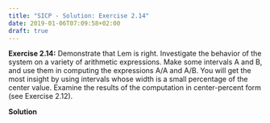 ```yaml
---
title: "SICP - Solution: Exercise 2.14"
date: 2019-01-06T07:09:58+02:00
draft: true
---
```


**Exercise 2.14:** Demonstrate that Lem is right. Investigate the behavior of the system on a variety of arithmetic expressions. Make some intervals A and B, and use them in computing the expressions A/A and A/B. You will get the most insight by using intervals whose width is a small percentage of the center value. Examine the results of the computation in center-percent form (see Exercise 2.12).

**Solution**
